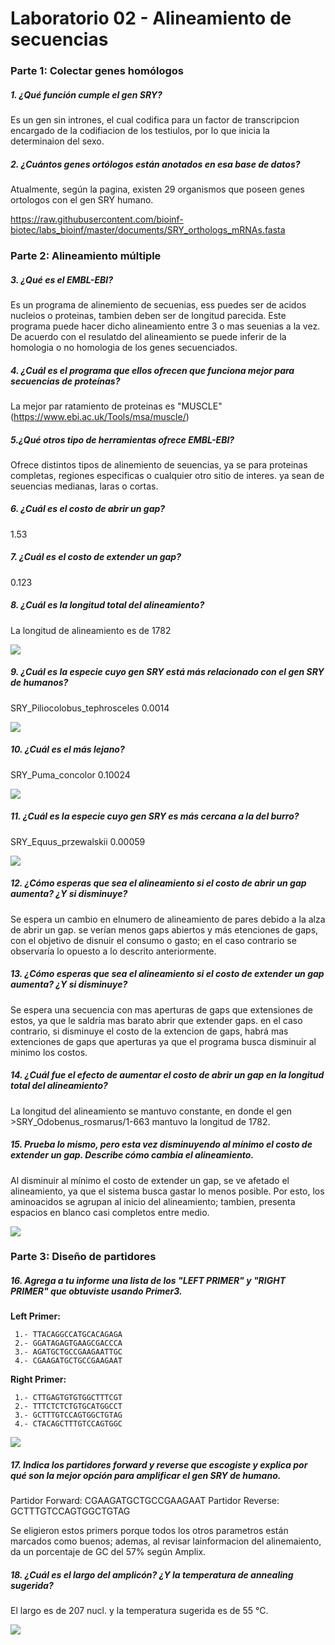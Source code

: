 # Laboratorio 02 - Alineamiento de secuencias

### Parte 1: Colectar genes homólogos

##### **1. ¿Qué función cumple el gen SRY?**

Es un gen sin intrones, el cual codifica para un factor de transcripcion encargado de la codifiacion de los testiulos, por lo que inicia la determinaion del sexo.

##### **2. ¿Cuántos genes ortólogos están anotados en esa base de datos?**

Atualmente, según la pagina, existen 29 organismos que poseen genes ortologos con el gen SRY humano.

https://raw.githubusercontent.com/bioinf-biotec/labs_bioinf/master/documents/SRY_orthologs_mRNAs.fasta
   
### Parte 2: Alineamiento múltiple

##### **3. ¿Qué es el EMBL-EBI?**

Es un programa de alinemiento de secuenias, ess puedes ser de acidos nucleios o proteinas, tambien deben ser de longitud parecida. Este programa puede hacer dicho alineamiento entre 3 o mas seuenias a la vez.
De acuerdo con el resulatdo del alineamiento se puede inferir de la homologia o no homologia de los genes secuenciados.

##### **4. ¿Cuál es el programa que ellos ofrecen que funciona mejor para secuencias de proteínas?**

La mejor par ratamiento de proteinas es "MUSCLE"(https://www.ebi.ac.uk/Tools/msa/muscle/)

##### **5.¿Qué otros tipo de herramientas ofrece EMBL-EBI?**

Ofrece distintos tipos de alinemiento de seuencias, ya se para proteinas completas, regiones especificas o cualquier otro sitio de interes. ya sean de seuencias medianas, laras o cortas.

##### **6. ¿Cuál es el costo de abrir un gap?**

1.53

##### **7. ¿Cuál es el costo de extender un gap?**

0.123

##### **8. ¿Cuál es la longitud total del alineamiento?**

La longitud de alineamiento es de 1782 

![](https://github.com/Rojefer/Bioinformatica/blob/master/.gitignore/Alineamiento%20de%20secuencias.png?raw=true)

##### **9. ¿Cuál es la especie cuyo gen SRY está más relacionado con el gen SRY de humanos?**

SRY_Piliocolobus_tephrosceles 0.0014

![](https://github.com/Rojefer/Bioinformatica/blob/master/.gitignore/Arbol%20Filogenetico,%20gen%20mas%20cercano.png?raw=true)

##### **10. ¿Cuál es el más lejano?**

SRY_Puma_concolor 0.10024

![](https://github.com/Rojefer/Bioinformatica/blob/master/.gitignore/Arbol%20Foligenetico,%20gen%20mas%20lejano.png?raw=true)

##### **11. ¿Cuál es la especie cuyo gen SRY es más cercana a la del burro?**

SRY_Equus_przewalskii 0.00059

![](https://github.com/Rojefer/Bioinformatica/blob/master/.gitignore/M%C3%A1s%20cercano%20al%20burro.png?raw=true)

##### **12. ¿Cómo esperas que sea el alineamiento si el costo de abrir un gap aumenta? ¿Y si disminuye?**

Se espera un cambio en elnumero de alineamiento de pares debido a la alza de abrir un gap. se verían menos gaps abiertos y más etenciones de gaps, con el objetivo de disnuir el consumo o gasto; en el caso contrario se observaría lo opuesto a lo descrito anteriormente.

##### **13. ¿Cómo esperas que sea el alineamiento si el costo de extender un gap aumenta? ¿Y si disminuye?**

Se espera una secuencia con mas aperturas de gaps que extensiones de estos, ya que le saldría mas barato abrir que extender gaps.
en el caso contrario, si disminuye el costo de la extencion de gaps, habrá mas extenciones de gaps que aperturas ya que el programa busca disminuir al minimo los costos.

##### **14. ¿Cuál fue el efecto de aumentar el costo de abrir un gap en la longitud total del alineamiento?**

La longitud del alineamiento se mantuvo constante, en donde el gen >SRY_Odobenus_rosmarus/1-663
mantuvo la longitud de 1782.

##### **15. Prueba lo mismo, pero esta vez disminuyendo al mínimo el costo de extender un gap. Describe cómo cambia el alineamiento.**

Al disminuir al mínimo el costo de extender un gap, se ve afetado el alineamiento, ya que el sistema busca gastar lo menos posible. Por esto, los aminoacidos se agrupan al inicio del alineamiento; tambien, presenta espacios en blanco casi completos entre medio.

![](https://github.com/Rojefer/Bioinformatica/blob/master/.gitignore/Imagen%20de%20extencion%20al%20minimo%20de%20gap.png?raw=true)

### Parte 3: Diseño de partidores

##### **16. Agrega a tu informe una lista de los "LEFT PRIMER" y "RIGHT PRIMER" que obtuviste usando Primer3.**

**Left Primer:** 

     1.- TTACAGGCCATGCACAGAGA
     2.- GGATAGAGTGAAGCGACCCA
     3.- AGATGCTGCCGAAGAATTGC
     4.- CGAAGATGCTGCCGAAGAAT

**Right Primer:** 

     1.- CTTGAGTGTGTGGCTTTCGT
     2.- TTTCTCTCTGTGCATGGCCT
     3.- GCTTTGTCCAGTGGCTGTAG
     4.- CTACAGCTTTGTCCAGTGGC
     
 ![](https://github.com/Rojefer/Bioinformatica/blob/master/.gitignore/Left%20and%20Right%20%20Primer%203.png?raw=true)
 
##### **17. Indica los partidores forward y reverse que escogiste y explica por qué son la mejor opción para amplificar el gen SRY de humano.**

Partidor Forward: CGAAGATGCTGCCGAAGAAT
Partidor Reverse: GCTTTGTCCAGTGGCTGTAG

Se eligieron estos primers porque todos los otros parametros están marcados como buenos; ademas, al revisar lainformacion del alinemaiento, da un porcentaje de GC del 57% según Amplix.

##### **18. ¿Cuál es el largo del amplicón? ¿Y la temperatura de annealing sugerida?**

El largo es de 207 nucl. y la temperatura sugerida es de 55 °C.

![](https://github.com/Rojefer/Bioinformatica/blob/master/.gitignore/Temperatura%20y%20largo%20de%20alineamiento.png?raw=true)





